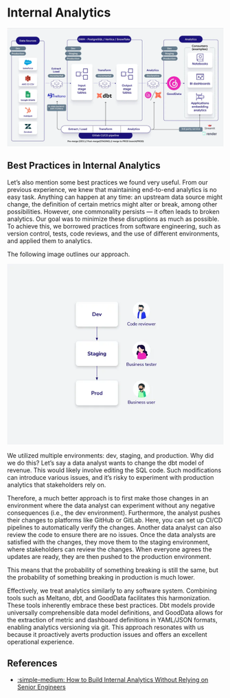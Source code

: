 # Internal Analytics

![Architect: Internal Analytics](img/data-platform-internal-analytics-overview.png)

## Best Practices in Internal Analytics

Let’s also mention some best practices we found very useful. From our previous
experience, we knew that maintaining end-to-end analytics is no easy task.
Anything can happen at any time: an upstream data source might change, the definition
of certain metrics might alter or break, among other possibilities.
However, one commonality persists — it often leads to broken analytics.
Our goal was to minimize these disruptions as much as possible. To achieve this,
we borrowed practices from software engineering, such as version control, tests,
code reviews, and the use of different environments, and applied them to analytics.

The following image outlines our approach.

![Best Practices in Internal Analytics](img/data-platform-internal-analytics-approach.png)

We utilized multiple environments: dev, staging, and production. Why did we do this?
Let’s say a data analyst wants to change the dbt model of revenue. This would likely
involve editing the SQL code. Such modifications can introduce various issues,
and it’s risky to experiment with production analytics that stakeholders rely on.

Therefore, a much better approach is to first make those changes in an environment
where the data analyst can experiment without any negative consequences
(i.e., the dev environment). Furthermore, the analyst pushes their changes to platforms
like GitHub or GitLab. Here, you can set up CI/CD pipelines to automatically verify
the changes. Another data analyst can also review the code to ensure there are no
issues. Once the data analysts are satisfied with the changes, they move them to
the staging environment, where stakeholders can review the changes. When everyone
agrees the updates are ready, they are then pushed to the production environment.

This means that the probability of something breaking is still the same, but the
probability of something breaking in production is much lower.

Effectively, we treat analytics similarly to any software system. Combining tools
such as Meltano, dbt, and GoodData facilitates this harmonization. These tools
inherently embrace these best practices. Dbt models provide universally
comprehensible data model definitions, and GoodData allows for the extraction
of metric and dashboard definitions in YAML/JSON formats, enabling analytics
versioning via git. This approach resonates with us because it proactively averts
production issues and offers an excellent operational experience.

## References

- [:simple-medium: How to Build Internal Analytics Without Relying on Senior Engineers](https://medium.com/gooddata-developers/how-to-build-internal-analytics-without-relying-on-senior-engineers-b2d5032be2bc)
